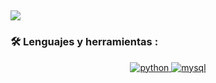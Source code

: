 

<!--
**robertomaldonado/robertomaldonado** is a ✨ _special_ ✨ repository because its `README.md` (this file) appears on your GitHub profile.

Here are some ideas to get you started:

- 🔭 I’m currently working on ...
- 🌱 I’m currently learning ...
- 👯 I’m looking to collaborate on ...
- 🤔 I’m looking for help with ...
- 💬 Ask me about ...
- 📫 How to reach me: ...
- 😄 Pronouns: ...
- ⚡ Fun fact: ...
-->

[![](https://img.shields.io/badge/LinkedIn-0077B5?style=for-the-badge&logo=linkedin&logoColor=white)](https://www.linkedin.com/in/jrmaldo/)
---

### :hammer_and_wrench: Lenguajes y herramientas :

<div id="header" align="center">
    <a href="https://www.python.org">
    <img decoding="async" src="https://img.shields.io/badge/Python-3776AB?style=for-the-badge&logo=python&logoColor=white" alt="python"/>
    </a>
    <a href="https://www.mysql.com">
    <img decoding="async" src="https://img.shields.io/badge/MySQL-6DB33F?style=for-the-badge&logo=mysql&logoColor=white" alt="mysql"/>
</a>
</div>
